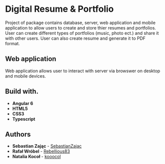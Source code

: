 # Digital Resume & Portfolio

Project of package contains database, server, web application and mobile application to allow users to create and store thier resumes
and portfolios. User can create different types of portfolios (music, photo ect.) and share it with other users. User can also create
resume and generate it to PDF format.

## Web application

Web application allows user to interact with server via browswer on desktop and mobile devices.

## Build with.

* **Angular 6** 
* **HTML5**
* **CSS3**
* **Typescript**

## Authors

* **Sebastian Zając** - [SebastianZajac](https://github.com/SebastianZajac)
* **Rafał Wróbel** - [Rebellious83](https://github.com/Rebellious83)
* **Natalia Kocoł** - [kooocol](https://github.com/kooocol)
